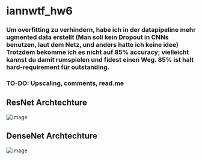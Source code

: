 # iannwtf_hw6

### Um overfitting zu verhindern, habe ich in der datapipeline mehr ugmented data erstellt (Man soll kein Dropout in CNNs benutzen, laut dem Netz, und anders hatte ich keine idee) Trotzdem bekomme ich es nicht auf 85% accuracy; vielleicht kannst du damit rumspielen und fidest einen Weg. 85% ist halt hard-requirement für outstanding.

### TO-DO: Upscaling, comments, read.me


## ResNet Archtechture
![image](https://user-images.githubusercontent.com/93341845/144702801-75467194-9835-4c3b-803c-4be983af75e8.png)
## DenseNet Archtechture
![image](https://user-images.githubusercontent.com/93341845/144702823-0ec814a9-84c9-419f-a86d-17bce1053b8a.png)
